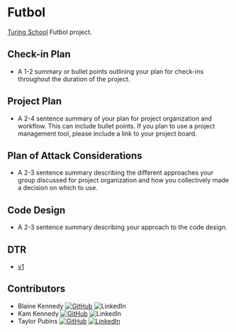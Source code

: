 # Futbol

[Turing School](https://turing.io/) Futbol project.

## Check-in Plan

- A 1-2 summary or bullet points outlining your plan for check-ins throughout the duration of the project.

## Project Plan

- A 2-4 sentence summary of your plan for project organization and workflow. This can include bullet points. If you plan to use a project management tool, please include a link to your project board.

## Plan of Attack Considerations

- A 2-3 sentence summary describing the different approaches your group discussed for project organization and how you collectively made a decision on which to use.

## Code Design

- A 2-3 sentence summary describing your approach to the code design.

## DTR

- [v1](https://docs.google.com/document/d/1xlq3COkAis2Ka8S6jJ9tsDimgus19CnItrIJYnmH5xM/edit)

## Contributors

- Blaine Kennedy [![GitHub](https://img.shields.io/badge/github-%23121011.svg?style=plastic&logo=github&logoColor=white)](https://github.com/bkchilidawg) ![LinkedIn](https://img.shields.io/badge/linkedin-%230077B5.svg?style=plastic&logo=linkedin&logoColor=white)
- Kam Kennedy [![GitHub](https://img.shields.io/badge/github-%23121011.svg?style=plastic&logo=github&logoColor=white)](https://github.com/kameronk92) ![LinkedIn](https://img.shields.io/badge/linkedin-%230077B5.svg?style=plastic&logo=linkedin&logoColor=white)
- Taylor Pubins [![GitHub](https://img.shields.io/badge/github-%23121011.svg?style=plastic&logo=github&logoColor=white)](https://github.com/trpubz) [![LinkedIn](https://img.shields.io/badge/linkedin-%230077B5.svg?style=plastic&logo=linkedin&logoColor=white)](https://www.linkedin.com/in/trpubins/)
